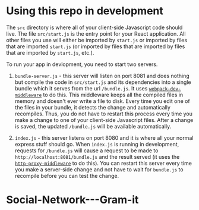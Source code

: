 # Using this repo in development

The `src` directory is where all of your client-side Javascript code should live. The file `src/start.js` is the entry point for your React application. All other files you use will either be imported by `start.js` or imported by files that are imported `start.js` (or imported by files that are imported by files that are imported by `start.js`, etc.).

To run your app in devlopment, you need to start two servers.

1. `bundle-server.js` - this server will listen on port 8081 and does nothing but compile the code in `src/start.js` and its dependencies into a single bundle which it serves from the url `/bundle.js`. It uses [`webpack-dev-middleware`](https://github.com/webpack/webpack-dev-middleware) to do this. This middleware keeps all the compiled files in memory and doesn't ever write a file to disk. Every time you edit one of the files in your bundle, it detects the change and automatically recompiles. Thus, you do not have to restart this process every time you make a change to one of your client-side Javascript files. After a change is saved, the updated `/bundle.js` will be available automatically.

2. `index.js` - this server listens on port 8080 and it is where all your normal express stuff should go. When `index.js` is running in development, requests for `/bundle.js` will cause a request to be made to `http://localhost:8081/bundle.js` and the result served (it uses the [`http-proxy-middleware`](https://github.com/chimurai/http-proxy-middleware) to do this). You can restart this server every time you make a server-side change and not have to wait for `bundle.js` to recompile before you can test the change.
# Social-Network---Gram-it
